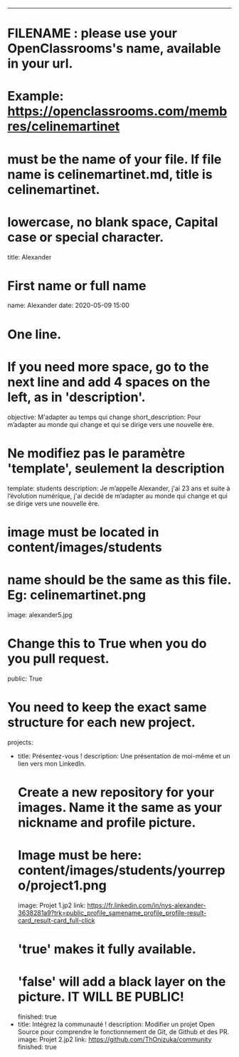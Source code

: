 ---

# FILENAME : please use your OpenClassrooms's name, available in your url.
# Example: https://openclassrooms.com/membres/celinemartinet
# must be the name of your file. If file name is celinemartinet.md, title is celinemartinet.
# lowercase, no blank space, Capital case or special character.
title: Alexander

# First name or full name
name: Alexander
date: 2020-05-09 15:00

# One line.
# If you need more space, go to the next line and add 4 spaces on the left, as in 'description'.
objective: M'adapter au temps qui change
short_description: Pour m’adapter au monde qui change et qui se dirige vers une nouvelle ère.

# Ne modifiez pas le paramètre 'template', seulement la description
template: students
description: Je m’appelle Alexander, j'ai 23 ans et suite à l’évolution numérique, 
j'ai decidé de m’adapter au monde qui change et qui se dirige vers une nouvelle ère.

# image must be located in content/images/students
# name should be the same as this file. Eg: celinemartinet.png
image: alexander5.jpg

# Change this to True when you do you pull request.
public: True

# You need to keep the exact same structure for each new project.
projects:
  - title: Présentez-vous !
    description: Une présentation de moi-même et un lien vers mon LinkedIn.
    # Create a new repository for your images. Name it the same as your nickname and profile picture.
    # Image must be here: content/images/students/yourrepo/project1.png
    image: Projet 1.jp2
    link: https://fr.linkedin.com/in/nys-alexander-3638281a9?trk=public_profile_samename_profile_profile-result-card_result-card_full-click
    # 'true' makes it fully available.
    # 'false' will add a black layer on the picture. IT WILL BE PUBLIC!
    finished: true
  - title: Intégrez la communauté !
    description: Modifier un projet Open Source pour comprendre le fonctionnement de Git, de Github et des PR. 
    image: Projet 2.jp2
    link: https://github.com/ThOnizuka/community 
    finished: true
  
